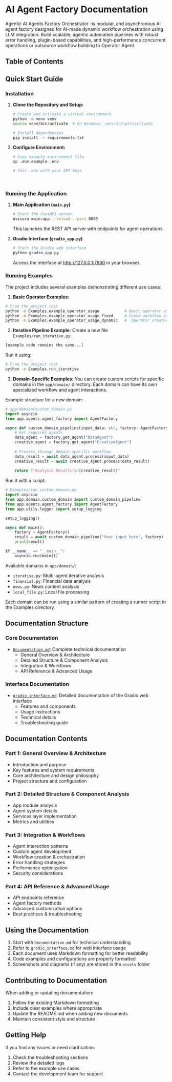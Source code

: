 # AI Agent Factory Documentation

Agentic AI Agents Factory Orchestrator -is modular, and asynchronous AI agent factory designed for AI-made dynamic workflow orchestration using LLM integration. Build scalable, agentic automation pipelines with robust error handling, plugin-based capabilities, and high-performance concurrent operations or outsource workflow building to Operator Agent.

## Table of Contents

## Quick Start Guide

### Installation

1. **Clone the Repository and Setup:**
   ```bash
   # Create and activate a virtual environment
   python -m venv venv
   source venv/bin/activate  # On Windows: venv\Scripts\activate
   
   # Install dependencies
   pip install -r requirements.txt
   ```

2. **Configure Environment:**
   ```bash
   # Copy example environment file
   cp .env.example .env
   
   # Edit .env with your API keys
  
  

### Running the Application

1. **Main Application (`main.py`)**
   ```bash
   # Start the FastAPI server
   uvicorn main:app --reload --port 8000
   ```
   This launches the REST API server with endpoints for agent operations.

2. **Gradio Interface (`gradio_app.py`)**
   ```bash
   # Start the Gradio web interface
   python gradio_app.py
   ```
   Access the interface at http://127.0.0.1:7860 in your browser.

### Running Examples

The project includes several examples demonstrating different use cases:

1. **Basic Operator Examples:**
```bash
# From the project root
python -m Examples.example_operator_usage           # Basic operator usage
python -m Examples.example_operator_usage_fixed     # Fixed workflow example
python -m Examples.example_operator_usage_dynamic   #  Operator creates a workflow and prompts while agents execute it
```

2. **Iterative Pipeline Example:**
Create a new file `Examples/run_iterative.py`:
```python
[example code remains the same...]
```

Run it using:
```bash
# From the project root
python -m Examples.run_iterative
```

3. **Domain-Specific Examples:**
You can create custom scripts for specific domains in the `app/domain/` directory. Each domain can have its own specialized workflow and agent interactions.

Example structure for a new domain:
```python
# app/domain/custom_domain.py
import asyncio
from app.agents.agent_factory import AgentFactory

async def custom_domain_pipeline(input_data: str, factory: AgentFactory) -> str:
    # Get required agents
    data_agent = factory.get_agent("DataAgent")
    creative_agent = factory.get_agent("CreativeAgent")
    
    # Process through domain-specific workflow
    data_result = await data_agent.process(input_data)
    creative_result = await creative_agent.process(data_result)
    
    return f"Analysis Results:\n{creative_result}"
```

Run it with a script:
```python
# Examples/run_custom_domain.py
import asyncio
from app.domain.custom_domain import custom_domain_pipeline
from app.agents.agent_factory import AgentFactory
from app.utils.logger import setup_logging

setup_logging()

async def main():
    factory = AgentFactory()
    result = await custom_domain_pipeline("Your input here", factory)
    print(result)

if __name__ == "__main__":
    asyncio.run(main())
```

Available domains in `app/domain/`:
- `iterative.py`: Multi-agent iterative analysis
- `financial.py`: Financial data analysis
- `news.py`: News content analysis
- `local_file.py`: Local file processing

Each domain can be run using a similar pattern of creating a runner script in the Examples directory.

## Documentation Structure

### Core Documentation
- [`Documentation.md`](./Documentation.md): Complete technical documentation
  - General Overview & Architecture
  - Detailed Structure & Component Analysis
  - Integration & Workflows
  - API Reference & Advanced Usage

### Interface Documentation
- [`gradio_interface.md`](./gradio_interface.md): Detailed documentation of the Gradio web interface
  - Features and components
  - Usage instructions
  - Technical details
  - Troubleshooting guide

## Documentation Contents

### Part 1: General Overview & Architecture
- Introduction and purpose
- Key features and system requirements
- Core architecture and design philosophy
- Project structure and configuration

### Part 2: Detailed Structure & Component Analysis
- App module analysis
- Agent system details
- Services layer implementation
- Metrics and utilities

### Part 3: Integration & Workflows
- Agent interaction patterns
- Custom agent development
- Workflow creation & orchestration
- Error handling strategies
- Performance optimization
- Security considerations

### Part 4: API Reference & Advanced Usage
- API endpoints reference
- Agent factory methods
- Advanced customization options
- Best practices & troubleshooting

## Using the Documentation

1. Start with `Documentation.md` for technical understanding
2. Refer to `gradio_interface.md` for web interface usage
3. Each document uses Markdown formatting for better readability
4. Code examples and configurations are properly formatted
5. Screenshots and diagrams (if any) are stored in the `assets` folder

## Contributing to Documentation

When adding or updating documentation:
1. Follow the existing Markdown formatting
2. Include clear examples where appropriate
3. Update the README.md when adding new documents
4. Maintain consistent style and structure

## Getting Help

If you find any issues or need clarification:
1. Check the troubleshooting sections
2. Review the detailed logs
3. Refer to the example use cases
4. Contact the development team for support

